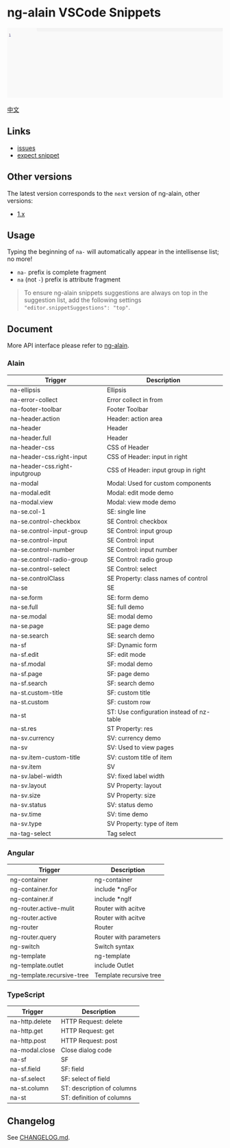 # ng-alain VSCode Snippets

![Plugin in action](help.gif)

[中文](README.zh-CN.md)

## Links

- [issues](https://github.com/cipchk/ng-alain-vscode/issues)
- [expect snippet](https://github.com/cipchk/ng-alain-vscode/issues)

## Other versions

The latest version corresponds to the `next` version of ng-alain, other versions:

- [1.x](cipchk.ng-alain-vscode-1.0.12.vsix)

## Usage

Typing the beginning of `na-` will automatically appear in the intellisense list; no more!

- `na-` prefix is complete fragment
- `na` (not `-`) prefix is attribute fragment

> To ensure ng-alain snippets suggestions are always on top in the suggestion list, add the following settings `"editor.snippetSuggestions": "top"`.

## Document

More API interface please refer to [ng-alain](https://ng-alain.com/).


### Alain

Trigger | Description
--- | ---
na-ellipsis | Ellipsis
na-error-collect | Error collect in from
na-footer-toolbar | Footer Toolbar
na-header.action | Header: action area
na-header | Header
na-header.full | Header
na-header-css | CSS of Header
na-header-css.right-input | CSS of Header: input in right
na-header-css.right-inputgroup | CSS of Header: input group in right
na-modal | Modal: Used for custom components
na-modal.edit | Modal: edit mode demo
na-modal.view | Modal: view mode demo
na-se.col-1 | SE: single line
na-se.control-checkbox | SE Control: checkbox
na-se.control-input-group | SE Control: input group
na-se.control-input | SE Control: input
na-se.control-number | SE Control: input number
na-se.control-radio-group | SE Control: radio group
na-se.control-select | SE Control: select
na-se.controlClass | SE Property: class names of control
na-se | SE
na-se.form | SE: form demo
na-se.full | SE: full demo
na-se.modal | SE: modal demo
na-se.page | SE: page demo
na-se.search | SE: search demo
na-sf | SF: Dynamic form
na-sf.edit | SF: edit mode
na-sf.modal | SF: modal demo
na-sf.page | SF: page demo
na-sf.search | SF: search demo
na-st.custom-title | SF: custom title
na-st.custom | SF: custom row
na-st | ST: Use configuration instead of nz-table
na-st.res | ST Property: res
na-sv.currency | SV: currency demo
na-sv | SV: Used to view pages
na-sv.item-custom-title | SV: custom title of item
na-sv.item | SV
na-sv.label-width | SV: fixed label width
na-sv.layout | SV Property: layout
na-sv.size | SV Property: size
na-sv.status | SV: status demo
na-sv.time | SV: time demo
na-sv.type | SV Property: type of item
na-tag-select | Tag select

### Angular

Trigger | Description
--- | ---
ng-container | ng-container
ng-container.for | include *ngFor
ng-container.if | include *ngIf
ng-router.active-mulit | Router with acitve
ng-router.active | Router with acitve
ng-router | Router
ng-router.query | Router with parameters
ng-switch | Switch syntax
ng-template | ng-template
ng-template.outlet | include Outlet
ng-template.recursive-tree | Template recursive tree

### TypeScript

Trigger | Description
--- | ---
na-http.delete | HTTP Request: delete
na-http.get | HTTP Request: get
na-http.post | HTTP Request: post
na-modal.close | Close dialog code
na-sf | SF
na-sf.field | SF: field
na-sf.select | SF: select of field
na-st.column | ST: description of columns
na-st | ST: definition of columns

## Changelog

See [CHANGELOG.md](CHANGELOG.md).
